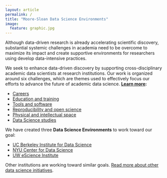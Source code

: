 ```yaml
---
layout: article
permalink: /
title: "Moore-Sloan Data Science Environments"
image:
  feature: graphic.jpg
---
```



<!-- <div class="home">

 <h1 class="page-heading">We are awesome</h1> -->


Although data-driven research is already accelerating scientific discovery, substantial systemic challenges in academia need to be overcome to maximize its impact and create supportive environments for researchers using develop data-intensive practices. 

We seek to enhance data-driven discovery by supporting cross-disciplinary academic data scientists at research institutions. Our work is organized around six challenges, which are themes used to effectively focus our efforts to advance the future of academic data science. **[Learn more](/themes):**

- [Careers](/themes/#careers)
- [Education and training](/themes/#education)
- [Tools and software](/themes/#tools)
- [Reproducibility and open science](/themes/#reproducibility)
- [Physical and intellectual space](/themes/#space) 
- [Data Science studies](themes/#ethnography)

We have created three **Data Science Environments** to work toward our goal: 

- [UC Berkeley Institute for Data Science](/ucb)
- [NYU Center for Data Science](/nyu)
- [UW eScience Institute](/uw)

Other institutions are working toward similar goals. [Read more about other data science initiatives](/environments#others). 